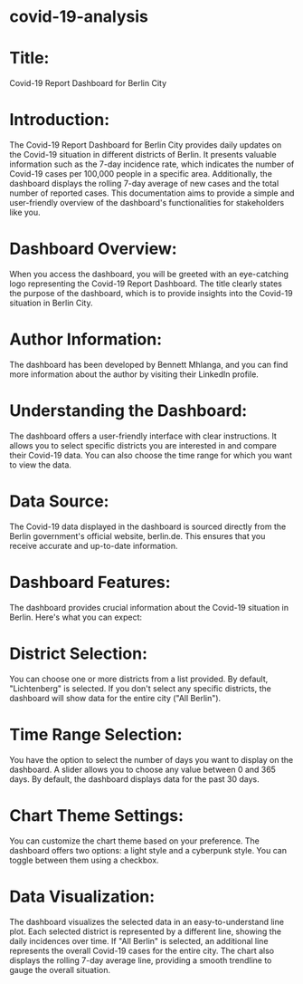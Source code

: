 # covid-19-analysis
# Title: 
Covid-19 Report Dashboard for Berlin City

# Introduction:
The Covid-19 Report Dashboard for Berlin City provides daily updates on the Covid-19 situation in different districts of Berlin. It presents valuable information such as the 7-day incidence rate, which indicates the number of Covid-19 cases per 100,000 people in a specific area. Additionally, the dashboard displays the rolling 7-day average of new cases and the total number of reported cases. This documentation aims to provide a simple and user-friendly overview of the dashboard's functionalities for stakeholders like you.

# Dashboard Overview:
When you access the dashboard, you will be greeted with an eye-catching logo representing the Covid-19 Report Dashboard. The title clearly states the purpose of the dashboard, which is to provide insights into the Covid-19 situation in Berlin City.

# Author Information:
The dashboard has been developed by Bennett Mhlanga, and you can find more information about the author by visiting their LinkedIn profile.

# Understanding the Dashboard:
The dashboard offers a user-friendly interface with clear instructions. It allows you to select specific districts you are interested in and compare their Covid-19 data. You can also choose the time range for which you want to view the data.

# Data Source:
The Covid-19 data displayed in the dashboard is sourced directly from the Berlin government's official website, berlin.de. This ensures that you receive accurate and up-to-date information.

# Dashboard Features:
The dashboard provides crucial information about the Covid-19 situation in Berlin. Here's what you can expect:

# District Selection:
You can choose one or more districts from a list provided. By default, "Lichtenberg" is selected. If you don't select any specific districts, the dashboard will show data for the entire city ("All Berlin").

# Time Range Selection:
You have the option to select the number of days you want to display on the dashboard. A slider allows you to choose any value between 0 and 365 days. By default, the dashboard displays data for the past 30 days.

# Chart Theme Settings:
You can customize the chart theme based on your preference. The dashboard offers two options: a light style and a cyberpunk style. You can toggle between them using a checkbox.

# Data Visualization:
The dashboard visualizes the selected data in an easy-to-understand line plot. Each selected district is represented by a different line, showing the daily incidences over time. If "All Berlin" is selected, an additional line represents the overall Covid-19 cases for the entire city. The chart also displays the rolling 7-day average line, providing a smooth trendline to gauge the overall situation.
